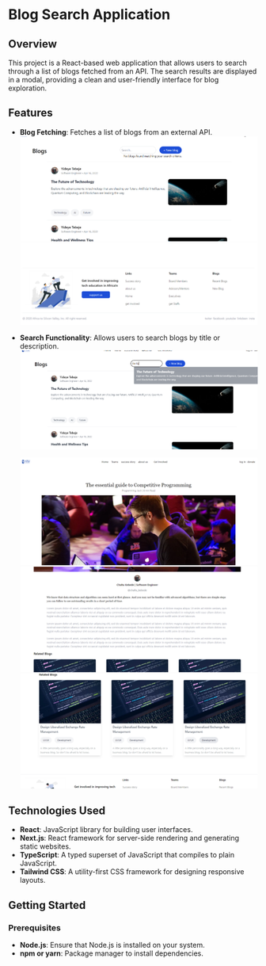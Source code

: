 # Blog Search Application

## Overview

This project is a React-based web application that allows users to search through a list of blogs fetched from an API. The search results are displayed in a modal, providing a clean and user-friendly interface for blog exploration.

## Features

- **Blog Fetching**: Fetches a list of blogs from an external API.
  ![blogs](public/blog.png)
    ![Required Fields](public/footer.png)
- **Search Functionality**: Allows users to search blogs by title or description.
  ![searching](public/search.png)

  ![blog description](public/des.png)
![blog description](public/des2.png)
![blog description](public/des3.png)
<!-- jhdjhs -->
## Technologies Used

- **React**: JavaScript library for building user interfaces.
- **Next.js**: React framework for server-side rendering and generating static websites.
- **TypeScript**: A typed superset of JavaScript that compiles to plain JavaScript.
- **Tailwind CSS**: A utility-first CSS framework for designing responsive layouts.

## Getting Started

### Prerequisites

- **Node.js**: Ensure that Node.js is installed on your system.
- **npm or yarn**: Package manager to install dependencies.


